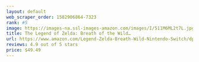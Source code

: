 ```yaml
---
layout: default 
﻿web_scraper_order: 1582906864-7323
rank: #5
image: https://images-na.ssl-images-amazon.com/images/I/511M6ML2t7L.jpg
title: The Legend of Zelda: Breath of the Wild…
url: https://www.amazon.com/Legend-Zelda-Breath-Wild-Nintendo-Switch/dp/B01MS6MO77/ref=zg_mw_videogames_5?_encoding=UTF8&psc=1&refRID=7CPRMDBM19Z4C6MKHK80
reviews: 4.9 out of 5 stars
price: $49.49 
---
```

